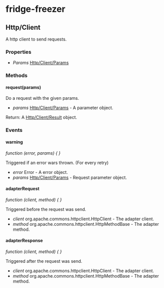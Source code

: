 # fridge-freezer

## Http/Client
A http client to send requests.

### Properties

* *Params* [Http/Client/Params](Client/Params.md)

### Methods

#### request(params)

Do a request with the given params.

* *params* [Http/Client/Params](Client/Params.md) - A parameter object.

Return: A [Http/Client/Result](Client/Result.md) object.

### Events

#### warning
*function (error, params) { }*

Triggered if an error wars thrown. (For every retry)

* *error* Error - A error object.
* *params* [Http/Client/Params](Client/Params.md) - Request parameter object.

#### adapterRequest
*function (client, method) { }*

Triggered before the request was send.

* *client* org.apache.commons.httpclient.HttpClient - The adapter client.
* *method* org.apache.commons.httpclient.HttpMethodBase - The adapter method.

#### adapterResponse
*function (client, method) { }*

Triggered after the request was send.

* *client* org.apache.commons.httpclient.HttpClient - The adapter client.
* *method* org.apache.commons.httpclient.HttpMethodBase - The adapter method.

